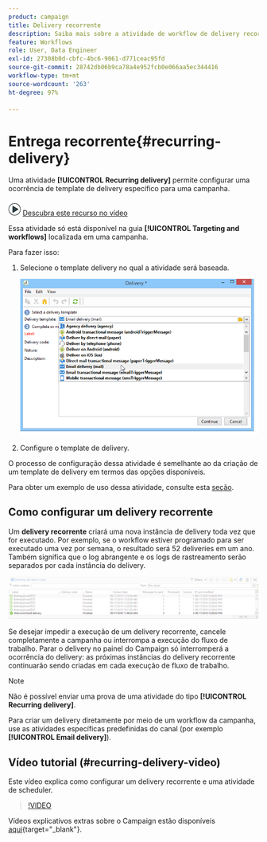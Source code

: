 ```yaml
---
product: campaign
title: Delivery recorrente
description: Saiba mais sobre a atividade de workflow de delivery recorrente
feature: Workflows
role: User, Data Engineer
exl-id: 27308b0d-cbfc-4bc6-9061-d771ceac95fd
source-git-commit: 28742db06b9ca78a4e952fcb0e066aa5ec344416
workflow-type: tm+mt
source-wordcount: '263'
ht-degree: 97%

---
```


# Entrega recorrente{#recurring-delivery}



Uma atividade **[!UICONTROL Recurring delivery]** permite configurar uma ocorrência de template de delivery específico para uma campanha.

![](assets/do-not-localize/how-to-video.png) [Descubra este recurso no vídeo](#recurring-delivery-video)

Essa atividade só está disponível na guia **[!UICONTROL Targeting and workflows]** localizada em uma campanha.

Para fazer isso:

1. Selecione o template delivery no qual a atividade será baseada.

   ![](assets/recurring_delivery_001.png)

1. Configure o template de delivery.

O processo de configuração dessa atividade é semelhante ao da criação de um template de delivery em termos das opções disponíveis.

Para obter um exemplo de uso dessa atividade, consulte esta [seção](send-a-birthday-email.md#creating-a-recurring-delivery-in-a-targeting-workflow).

## Como configurar um delivery recorrente

Um **delivery recorrente** criará uma nova instância de delivery toda vez que for executado. Por exemplo, se o workflow estiver programado para ser executado uma vez por semana, o resultado será 52 deliveries em um ano. Também significa que o log abrangente e os logs de rastreamento serão separados por cada instância do delivery.

![Delivery recorrente](assets/delivery_recurring.jpg)

Se desejar impedir a execução de um delivery recorrente, cancele completamente a campanha ou interrompa a execução do fluxo de trabalho. Parar o delivery no painel do Campaign só interromperá a ocorrência do delivery: as próximas instâncias do delivery recorrente continuarão sendo criadas em cada execução de fluxo de trabalho.

>[!NOTE]
>
>Não é possível enviar uma prova de uma atividade do tipo **[!UICONTROL Recurring delivery]**.
> 
>Para criar um delivery diretamente por meio de um workflow da campanha, use as atividades específicas predefinidas do canal (por exemplo **[!UICONTROL Email delivery]**).

## Vídeo tutorial (#recurring-delivery-video)

Este vídeo explica como configurar um delivery recorrente e uma atividade de scheduler.

>[!VIDEO](https://video.tv.adobe.com/v/25040?quality=12)

Vídeos explicativos extras sobre o Campaign estão disponíveis [aqui](https://experienceleague.adobe.com/docs/campaign-learn/tutorials/getting-started/introduction-to-adobe-campaign.html){target="_blank"}.
